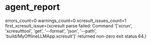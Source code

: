 # agent_report
errors_count=0
warnings_count=0
xcresult_issues_count=1
first_xcresult_issue=(xcresult parse failed: Command '['xcrun', 'xcresulttool', 'get', '--format', 'json', '--path', 'build/MyOfflineLLMApp.xcresult']' returned non-zero exit status 64.)
